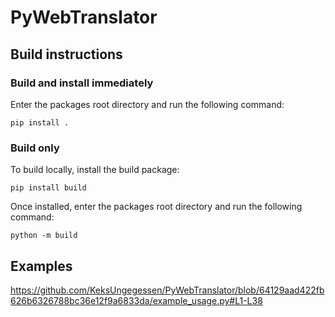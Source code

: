 # PyWebTranslator

## Build instructions

### Build and install immediately

Enter the packages root directory and run the following command:

```shell
pip install .
```

### Build only

To build locally, install the build package:

```shell
pip install build
```

Once installed, enter the packages root directory and run the following command:

```shell
python -m build
```

## Examples

https://github.com/KeksUngegessen/PyWebTranslator/blob/64129aad422fb626b6326788bc36e12f9a6833da/example_usage.py#L1-L38